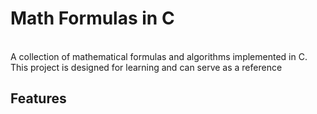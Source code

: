 # Math Formulas in C
<br>
A collection of mathematical formulas and algorithms implemented in C. This project is designed for learning and can serve as a reference

## Features
